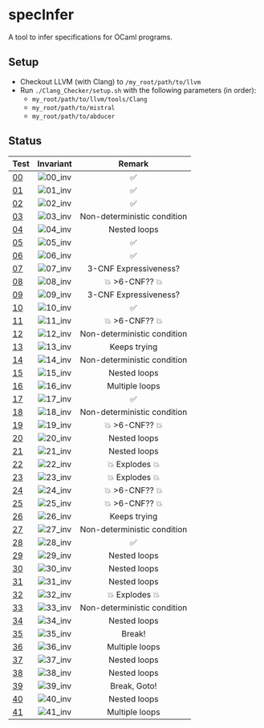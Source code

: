 # specInfer
A tool to infer specifications for OCaml programs.

## Setup
 - Checkout LLVM (with Clang) to `/my_root/path/to/llvm`
 - Run `./Clang_Checker/setup.sh` with the following parameters (in order):
    - `my_root/path/to/llvm/tools/Clang`
    - `my_root/path/to/mistral`
    - `my_root/path/to/abducer`

## Status

| Test                 | Invariant                                 | Remark                      |
| -------------------- | :---------------------------------------: | :-------------------------: |
| [00](bm_oopsla/00.c) | ![00_inv](http://mathurl.com/oc7ea3o.png) | :white_check_mark:          |
| [01](bm_oopsla/01.c) | ![01_inv](http://mathurl.com/nbdvhs3.png) | :white_check_mark:          |
| [02](bm_oopsla/02.c) | ![02_inv](http://mathurl.com/pa3ut8l.png) | :white_check_mark:          |
| [03](bm_oopsla/03.c) | ![03_inv](http://mathurl.com/py8jd3p.png) | Non-deterministic condition |
| [04](bm_oopsla/04.c) | ![04_inv](http://mathurl.com/py8jd3p.png) | Nested loops                |
| [05](bm_oopsla/05.c) | ![05_inv](http://mathurl.com/o8uuce8.png) | :white_check_mark:          |
| [06](bm_oopsla/06.c) | ![06_inv](http://mathurl.com/oacrffn.png) | :white_check_mark:          |
| [07](bm_oopsla/07.c) | ![07_inv](http://mathurl.com/py8jd3p.png) | 3-CNF Expressiveness?       |
| [08](bm_oopsla/08.c) | ![08_inv](http://mathurl.com/py8jd3p.png) | :boom: >6-CNF?? :boom:      |
| [09](bm_oopsla/09.c) | ![09_inv](http://mathurl.com/py8jd3p.png) | 3-CNF Expressiveness?       |
| [10](bm_oopsla/10.c) | ![10_inv](http://mathurl.com/qhodxgu.png) | :white_check_mark:          |
| [11](bm_oopsla/11.c) | ![11_inv](http://mathurl.com/py8jd3p.png) | :boom: >6-CNF?? :boom:      |
| [12](bm_oopsla/12.c) | ![12_inv](http://mathurl.com/py8jd3p.png) | Non-deterministic condition |
| [13](bm_oopsla/13.c) | ![13_inv](http://mathurl.com/py8jd3p.png) | Keeps trying                |
| [14](bm_oopsla/14.c) | ![14_inv](http://mathurl.com/py8jd3p.png) | Non-deterministic condition |
| [15](bm_oopsla/15.c) | ![15_inv](http://mathurl.com/py8jd3p.png) | Nested loops                |
| [16](bm_oopsla/16.c) | ![16_inv](http://mathurl.com/py8jd3p.png) | Multiple loops              |
| [17](bm_oopsla/17.c) | ![17_inv](http://mathurl.com/ojo9lk9.png) | :white_check_mark:          |
| [18](bm_oopsla/18.c) | ![18_inv](http://mathurl.com/py8jd3p.png) | Non-deterministic condition |
| [19](bm_oopsla/19.c) | ![19_inv](http://mathurl.com/py8jd3p.png) | :boom: >6-CNF?? :boom:      |
| [20](bm_oopsla/20.c) | ![20_inv](http://mathurl.com/py8jd3p.png) | Nested loops                |
| [21](bm_oopsla/21.c) | ![21_inv](http://mathurl.com/py8jd3p.png) | Nested loops                |
| [22](bm_oopsla/22.c) | ![22_inv](http://mathurl.com/py8jd3p.png) | :boom: Explodes :boom:      |
| [23](bm_oopsla/23.c) | ![23_inv](http://mathurl.com/py8jd3p.png) | :boom: Explodes :boom:      |
| [24](bm_oopsla/24.c) | ![24_inv](http://mathurl.com/py8jd3p.png) | :boom: >6-CNF?? :boom:      |
| [25](bm_oopsla/25.c) | ![25_inv](http://mathurl.com/py8jd3p.png) | :boom: >6-CNF?? :boom:      |
| [26](bm_oopsla/26.c) | ![26_inv](http://mathurl.com/py8jd3p.png) | Keeps trying                |
| [27](bm_oopsla/27.c) | ![27_inv](http://mathurl.com/py8jd3p.png) | Non-deterministic condition |
| [28](bm_oopsla/28.c) | ![28_inv](http://mathurl.com/pjbgymx.png) | :white_check_mark:          |
| [29](bm_oopsla/29.c) | ![29_inv](http://mathurl.com/py8jd3p.png) | Nested loops                |
| [30](bm_oopsla/30.c) | ![30_inv](http://mathurl.com/py8jd3p.png) | Nested loops                |
| [31](bm_oopsla/31.c) | ![31_inv](http://mathurl.com/py8jd3p.png) | Nested loops                |
| [32](bm_oopsla/32.c) | ![32_inv](http://mathurl.com/py8jd3p.png) | :boom: Explodes :boom:      |
| [33](bm_oopsla/33.c) | ![33_inv](http://mathurl.com/py8jd3p.png) | Non-deterministic condition |
| [34](bm_oopsla/34.c) | ![34_inv](http://mathurl.com/py8jd3p.png) | Nested loops                |
| [35](bm_oopsla/35.c) | ![35_inv](http://mathurl.com/py8jd3p.png) | Break!                      |
| [36](bm_oopsla/36.c) | ![36_inv](http://mathurl.com/py8jd3p.png) | Multiple loops              |
| [37](bm_oopsla/37.c) | ![37_inv](http://mathurl.com/py8jd3p.png) | Nested loops                |
| [38](bm_oopsla/38.c) | ![38_inv](http://mathurl.com/py8jd3p.png) | Nested loops                |
| [39](bm_oopsla/39.c) | ![39_inv](http://mathurl.com/py8jd3p.png) | Break, Goto!                |
| [40](bm_oopsla/40.c) | ![40_inv](http://mathurl.com/py8jd3p.png) | Nested loops                |
| [41](bm_oopsla/41.c) | ![41_inv](http://mathurl.com/py8jd3p.png) | Multiple loops              |
